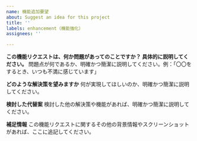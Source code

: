```yaml
---
name: 機能追加要望
about: Suggest an idea for this project
title: ''
labels: enhancement（機能強化）
assignees: ''

---
```


**この機能リクエストは、何か問題があってのことですか？ 具体的に説明してください。**
問題点が何であるか、明確かつ簡潔に説明してください。例：「〇〇をするとき、いつも不満に感じています」

**どのような解決策を望みますか**
何が実現してほしいのか、明確かつ簡潔に説明してください。

**検討した代替案**
検討した他の解決策や機能があれば、明確かつ簡潔に説明してください。

**補足情報**
この機能リクエストに関するその他の背景情報やスクリーンショットがあれば、ここに追記してください。
